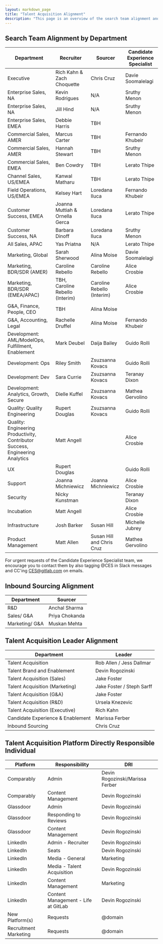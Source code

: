 ```yaml
---
layout: markdown_page
title: "Talent Acquisition Alignment"
description: "This page is an overview of the search team alignment and the talent acquisition platform directly responsible individual in talent acquisition operations and talent brand."
---
```


## Search Team Alignment by Department

| Department                    | Recruiter       | Sourcer     | Candidate Experience Specialist    |
|--------------------------|-----------------|-----------------|-------------------------------------|
| Executive          | Rich Kahn & Zach Choquette   | Chris Cruz | Davie Soomalelagi  |
| Enterprise Sales, NA | Kevin Rodrigues |  N/A | Sruthy Menon |
| Enterprise Sales, NA | Jill Hind |  N/A | Sruthy Menon |
| Enterprise Sales, EMEA | Debbie Harris |  TBH |  |
| Commercial Sales,	AMER | Marcus Carter | TBH  | Fernando Khubeir |
| Commercial Sales,	AMER | Hannah Stewart | TBH  | Sruthy Menon |
| Commercial Sales,	EMEA | Ben Cowdry | TBH | Lerato Thipe |
| Channel Sales, US/EMEA | Kanwal Matharu | TBH | Lerato Thipe |
| Field Operations,	US/EMEA | Kelsey Hart | Loredana Iluca | Fernando Khubeir |
| Customer Success, EMEA | Joanna Muttiah & Ornella Gerca | Loredana Iluca | Lerato Thipe |
| Customer Success, NA | Barbara Dinoff | Loredana Iluca | Sruthy Menon |
| All Sales, APAC | Yas Priatna | N/A | Lerato Thipe |
| Marketing, Global | Sarah Sherwood | Alina Moise | Davie Soomalelagi |
| Marketing, BDR/SDR (AMER)| Caroline Rebello | Caroline Rebello | Alice Crosbie |
| Marketing, BDR/SDR (EMEA/APAC)| TBH, Caroline Rebello (Interim) | Caroline Rebello (Interim) | Alice Crosbie |
| G&A, Finance, People, CEO | TBH | Alina Moise |  |
| G&A, Accounting, Legal | Rachelle Druffel | Alina Moise | Fernando Khubeir |
| Development: AML/ModelOps, Fulfillment, Enablement | Mark Deubel| Daija Bailey | Guido Rolli |
| Development: Ops | Riley Smith | Zsuzsanna Kovacs | Guido Rolli |
| Development: Dev | Sara Currie | Zsuzsanna Kovacs | Teranay Dixon |
| Development: Analytics, Growth, Secure | Dielle Kuffel | Zsuzsanna Kovacs | Mathea Gervolino |
| Quality: Quality Engineering | Rupert Douglas| Zsuzsanna Kovacs | Guido Rolli |
| Quality: Engineering Productivity, Contributor Success, Engineering Analytics | Matt Angell   | | Alice Crosbie |
| UX  | Rupert Douglas  | | Guido Rolli |
| Support | Joanna Michniewicz  |  Joanna Michniewicz | Alice Crosbie |
| Security | Nicky Kunstman | | Teranay Dixon |
| Incubation | Matt Angell  | | Alice Crosbie |
| Infrastructure   | Josh Barker  | Susan Hill | Michelle Jubrey |
| Product Management  | Matt Allen | Susan Hill and Chris Cruz | Mathea Gervolino |

For urgent requests of the Candidate Experience Specialist team, we encourage you to contact them by also tagging @CES in Slack messages and CC'ing CES@gitlab.com on emails. 

## Inbound Sourcing Alignment

| Department                 | Sourcer     |
|--------------------------|-----------------|
| R&D        | Anchal Sharma  | 
| Sales/ G&A        | Priya Chokanda   |
| Marketing/ G&A        | Muskan Mehta   |

## Talent Acquisition Leader Alignment

| Department                    | Leader      | 
|--------------------------|-----------------|
| Talent Acquisition         | Rob Allen / Jess Dallmar | 
| Talent Brand and Enablement | Devin Rogozinski |
| Talent Acquisition (Sales) | Jake Foster|
| Talent Acquisition (Marketing) | Jake Foster / Steph Sarff |
| Talent Acquisition (G&A) | Jake Foster |
| Talent Acquisition (R&D) | Ursela Knezevic |
| Talent Acquisition (Executive) | Rich Kahn |
| Candidate Experience & Enablement | Marissa Ferber |
| Inbound Sourcing | Chris Cruz |

## Talent Acquisition Platform Directly Responsible Individual

| Platform                    | Responsibility        | DRI     |
|--------------------------|-----------------|-----------------|
| Comparably | Admin  | Devin Rogozinski/Marissa Ferber |
| Comparably | Content Management | Devin Rogozinski |
| Glassdoor | Admin  | Devin Rogozinski |
| Glassdoor | Responding to Reviews  | Devin Rogozinski |
| Glassdoor | Content Management | Devin Rogozinski |
| LinkedIn | Admin - Recruiter  | Devin Rogozinski |
| LinkedIn | Seats | Devin Rogozinski |
| LinkedIn | Media - General | Marketing |
| LinkedIn | Media - Talent Acquisition | Devin Rogozinski |
| LinkedIn | Content Management | Marketing |
| LinkedIn | Content Management - Life at GitLab | Devin Rogozinski |
| New Platform(s) | Requests | @domain |
| Recruitment Marketing  | Requests | @domain |
